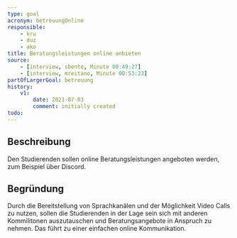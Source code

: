 ```yaml
---
type: goal
acronym: betreuungOnline
responsible: 
    - kru
    - duz
    - ako
title: Beratungsleistungen online anbieten
source:
    - [interview, sbente, Minute 00:49:27]
    - [interview, mreitano, Minute 00:53:23]
partOfLargerGoal: betreuung
history:
    v1:
        date: 2021-07-03
        comment: initially created
todo: 
---
```


## Beschreibung

Den Studierenden sollen online Beratungsleistungen angeboten werden, zum Beispiel über Discord.

## Begründung

Durch die Bereitstellung von Sprachkanälen und der Möglichkeit Video Calls zu nutzen, sollen die Studierenden in der Lage sein sich mit anderen Kommilitonen auszutauschen und Beratungsangebote in Anspruch zu nehmen. Das führt zu einer einfachen online Kommunikation.